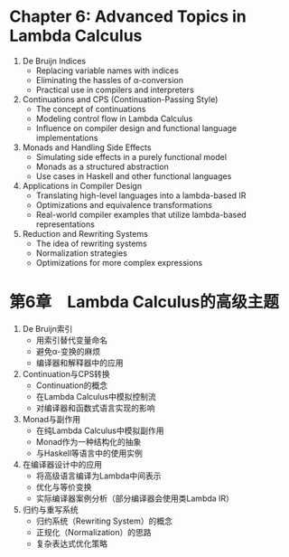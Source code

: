 # Chapter 6: **Advanced Topics in Lambda Calculus**

1. De Bruijn Indices
   - Replacing variable names with indices
   - Eliminating the hassles of α-conversion
   - Practical use in compilers and interpreters
2. Continuations and CPS (Continuation-Passing Style)
   - The concept of continuations
   - Modeling control flow in Lambda Calculus
   - Influence on compiler design and functional language implementations
3. Monads and Handling Side Effects
   - Simulating side effects in a purely functional model
   - Monads as a structured abstraction
   - Use cases in Haskell and other functional languages
4. Applications in Compiler Design
   - Translating high-level languages into a lambda-based IR
   - Optimizations and equivalence transformations
   - Real-world compiler examples that utilize lambda-based representations
5. Reduction and Rewriting Systems
   - The idea of rewriting systems
   - Normalization strategies
   - Optimizations for more complex expressions

# 第6章　**Lambda Calculus的高级主题**

1. De Bruijn索引
   - 用索引替代变量命名
   - 避免α-变换的麻烦
   - 编译器和解释器中的应用
2. Continuation与CPS转换
   - Continuation的概念
   - 在Lambda Calculus中模拟控制流
   - 对编译器和函数式语言实现的影响
3. Monad与副作用
   - 在纯Lambda Calculus中模拟副作用
   - Monad作为一种结构化的抽象
   - 与Haskell等语言中的使用实例
4. 在编译器设计中的应用
   - 将高级语言编译为Lambda中间表示
   - 优化与等价变换
   - 实际编译器案例分析（部分编译器会使用类Lambda IR）
5. 归约与重写系统
   - 归约系统（Rewriting System）的概念
   - 正规化（Normalization）的思路
   - 复杂表达式优化策略